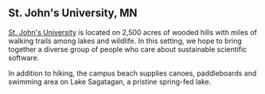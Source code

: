 ## St. John's University, MN

[St. John's University](https://www.csbsju.edu/about/saint-johns-university) is located on 2,500 acres of wooded hills with miles of walking trails among lakes and wildlife.  In this setting, we hope to bring together a diverse group of people who care about sustainable scientific software.

In addition to hiking, the campus beach supplies canoes, paddleboards and swimming area on Lake Sagatagan, a pristine spring-fed lake.  
